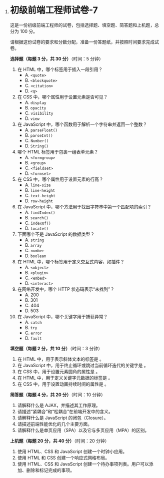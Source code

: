 1. # 初级前端工程师试卷-7

   这是一份初级前端工程师的试卷，包括选择题、填空题、简答题和上机题，总分为 100 分。

   请根据这份试卷的要求和分数分配，准备一份答题纸，并按照时间要求完成试卷。

   **选择题（每题 3 分，共 30 分）**（时间：5 分钟）

   1. 在 HTML 中，哪个标签用于插入一段引用？
      - A. `<quote>`
      - B. `<blockquote>`
      - C. `<citation>`
      - D. `<q>`
   2. 在 CSS 中，哪个属性用于设置元素是否可见？
      - A. `display`
      - B. `opacity`
      - C. `visibility`
      - D. `view`
   3. 在 JavaScript 中，哪个函数用于解析一个字符串并返回一个整数？
      - A. `parseFloat()`
      - B. `parseInt()`
      - C. `Number()`
      - D. `String()`
   4. 哪个 HTML 标签用于包裹一组表单元素？
      - A. `<formgroup>`
      - B. `<group>`
      - C. `<fieldset>`
      - D. `<formset>`
   5. 在 CSS 中，哪个属性用于设置元素的行高？
      - A. `line-size`
      - B. `line-height`
      - C. `text-height`
      - D. `row-height`
   6. 在 JavaScript 中，哪个方法用于找出字符串中第一个匹配项的索引？
      - A. `findIndex()`
      - B. `search()`
      - C. `indexOf()`
      - D. `locate()`
   7. 下面哪个不是 JavaScript 的数据类型？
      - A. `string`
      - B. `array`
      - C. `number`
      - D. `boolean`
   8. 在 HTML 中，哪个标签用于定义交互式内容，如插件？
      - A. `<object>`
      - B. `<plugin>`
      - C. `<embed>`
      - D. `<interact>`
   9. 在网络开发中，哪个 HTTP 状态码表示“未找到”？
      - A. 200
      - B. 301
      - C. 404
      - D. 503
   10. 在 JavaScript 中，哪个关键字用于捕获异常？
       - A. `catch`
       - B. `try`
       - C. `error`
       - D. `fault`

   **填空题（每题 2 分，共 10 分）**（时间：3 分钟）

   1. 在 HTML 中，用于表示斜体文本的标签是   。
   2. 在 JavaScript 中，用于终止循环或跳过当前循环迭代的关键字是   。
   3. 在 CSS 中，用于设置元素圆角的属性是   。
   4. 在 HTML 中，用于定义关键字元数据的标签是   。
   5. 在 CSS 中，用于设置动画持续时间的属性是   。

   **简答题（每题 4 分，共 20 分）**（时间：10 分钟）

   1. 请解释什么是 AJAX，并描述其工作原理。
   2. 请描述“紧耦合”和“松耦合”在前端开发中的含义。
   3. 请解释什么是 JavaScript 的闭包（Closure）。
   4. 请描述前端性能优化的几个主要方面。
   5. 请解释什么是单页应用（SPA）以及它与多页应用（MPA）的区别。

   **上机题（每题 20 分，共 40 分）**（时间：20 分钟）

   1. 使用 HTML、CSS 和 JavaScript 创建一个时钟小应用。
   2. 使用 HTML 和 CSS 创建一个响应式网格布局。
   3. 使用 HTML、CSS 和 JavaScript 创建一个待办事项列表。用户可以添加、删除和标记完成的事项。